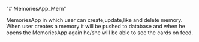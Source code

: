 "# MemoriesApp_Mern" 

MemoriesApp in which user can create,update,like and delete memory. When user creates a memory it will be pushed to database and when he opens the MemoriesApp again he/she will be able to see the cards on feed.

